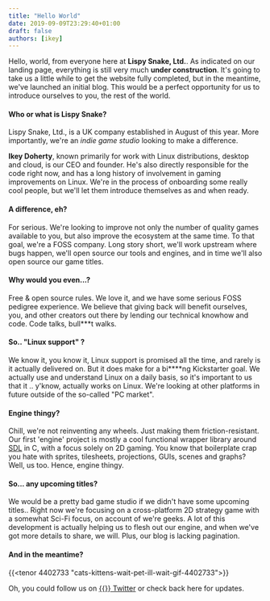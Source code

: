 ```yaml
---
title: "Hello World"
date: 2019-09-09T23:29:40+01:00
draft: false
authors: [ikey]
---
```


Hello, world, from everyone here at **Lispy Snake, Ltd.**. As indicated on our landing page, everything is still very much **under construction**.
It's going to take us a little while to get the website fully completed, but in the meantime, we've launched an initial blog. This would be a perfect
opportunity for us to introduce ourselves to you, the rest of the world.<!--more-->

#### Who or what is Lispy Snake?

Lispy Snake, Ltd., is a UK company established in August of this year. More importantly, we're an _indie game studio_ looking to make a difference.

__Ikey Doherty__, known primarily for work with Linux distributions, desktop and cloud, is our CEO and founder. He's also directly responsible for the
code right now, and has a long history of involvement in gaming improvements on Linux. We're in the process of onboarding some really cool people, but we'll let them introduce themselves as and when ready.

#### A difference, eh?

For serious. We're looking to improve not only the number of quality games available to you, but also improve the ecosystem at the same time.
To that goal, we're a FOSS company. Long story short, we'll work upstream where bugs happen, we'll open source our tools and engines, and in time
we'll also open source our game titles.

#### Why would you even...?

Free & open source rules. We love it, and we have some serious FOSS pedigree experience. We believe that giving back will benefit ourselves, you,
and other creators out there by lending our technical knowhow and code. Code talks, bull\*\*\*t walks.

#### So.. "Linux support" ?

We know it, you know it, Linux support is promised all the time, and rarely is it actually delivered on. But it does make for a bi\*\*\*\*ng Kickstarter goal.
We actually use and understand Linux on a daily basis, so it's important to us that it .. y'know, actually works on Linux. We're looking at other platforms
in future outside of the so-called "PC market".

#### Engine thingy?

Chill, we're not reinventing any wheels. Just making them friction-resistant. Our first 'engine' project is mostly a cool functional wrapper library around
[SDL](https://libsdl.org/) in C, with a focus solely on 2D gaming. You know that boilerplate crap you hate with sprites, tilesheets, projections, GUIs, scenes and graphs? Well,
us too. Hence, engine thingy.

#### So... any upcoming titles?

We would be a pretty bad game studio if we didn't have some upcoming titles.. Right now we're focusing on a cross-platform 2D strategy game with a somewhat
Sci-Fi focus, on account of we're geeks. A lot of this development is actually helping us to flesh out our engine, and when we've got more details to share,
we will. Plus, our blog is lacking pagination.

#### And in the meantime?

{{<tenor 4402733 "cats-kittens-wait-pet-ill-wait-gif-4402733">}}


Oh, you could follow us on [{{<fontawesome fab fa-twitter>}} Twitter](https://twitter.com/LispySnakeLtd) or check back here for updates.
